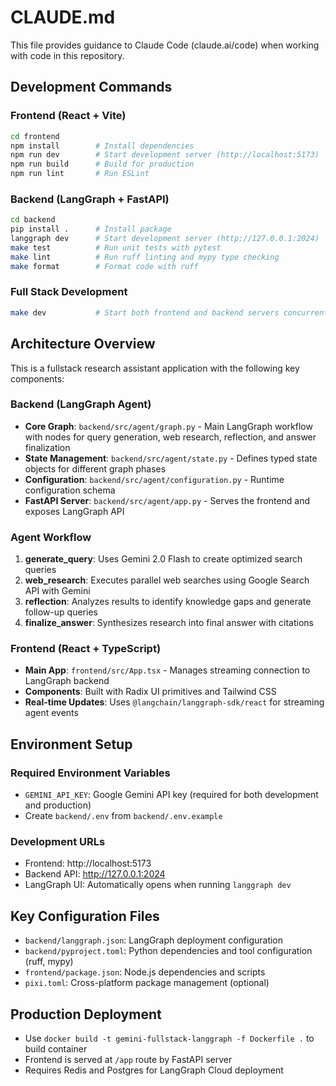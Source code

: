 # CLAUDE.md

This file provides guidance to Claude Code (claude.ai/code) when working with code in this repository.

## Development Commands

### Frontend (React + Vite)
```bash
cd frontend
npm install        # Install dependencies
npm run dev        # Start development server (http://localhost:5173)
npm run build      # Build for production
npm run lint       # Run ESLint
```

### Backend (LangGraph + FastAPI)
```bash
cd backend
pip install .      # Install package
langgraph dev      # Start development server (http://127.0.0.1:2024)
make test          # Run unit tests with pytest
make lint          # Run ruff linting and mypy type checking
make format        # Format code with ruff
```

### Full Stack Development
```bash
make dev           # Start both frontend and backend servers concurrently
```

## Architecture Overview

This is a fullstack research assistant application with the following key components:

### Backend (LangGraph Agent)
- **Core Graph**: `backend/src/agent/graph.py` - Main LangGraph workflow with nodes for query generation, web research, reflection, and answer finalization
- **State Management**: `backend/src/agent/state.py` - Defines typed state objects for different graph phases
- **Configuration**: `backend/src/agent/configuration.py` - Runtime configuration schema
- **FastAPI Server**: `backend/src/agent/app.py` - Serves the frontend and exposes LangGraph API

### Agent Workflow
1. **generate_query**: Uses Gemini 2.0 Flash to create optimized search queries
2. **web_research**: Executes parallel web searches using Google Search API with Gemini
3. **reflection**: Analyzes results to identify knowledge gaps and generate follow-up queries
4. **finalize_answer**: Synthesizes research into final answer with citations

### Frontend (React + TypeScript)
- **Main App**: `frontend/src/App.tsx` - Manages streaming connection to LangGraph backend
- **Components**: Built with Radix UI primitives and Tailwind CSS
- **Real-time Updates**: Uses `@langchain/langgraph-sdk/react` for streaming agent events

## Environment Setup

### Required Environment Variables
- `GEMINI_API_KEY`: Google Gemini API key (required for both development and production)
- Create `backend/.env` from `backend/.env.example`

### Development URLs
- Frontend: http://localhost:5173
- Backend API: http://127.0.0.1:2024
- LangGraph UI: Automatically opens when running `langgraph dev`

## Key Configuration Files
- `backend/langgraph.json`: LangGraph deployment configuration
- `backend/pyproject.toml`: Python dependencies and tool configuration (ruff, mypy)
- `frontend/package.json`: Node.js dependencies and scripts
- `pixi.toml`: Cross-platform package management (optional)

## Production Deployment
- Use `docker build -t gemini-fullstack-langgraph -f Dockerfile .` to build container
- Frontend is served at `/app` route by FastAPI server
- Requires Redis and Postgres for LangGraph Cloud deployment